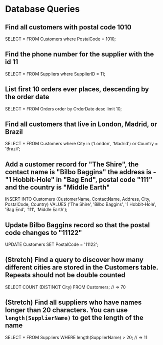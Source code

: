 # Database Queries

## Find all customers with postal code 1010

SELECT * FROM Customers where PostalCode = 1010;

## Find the phone number for the supplier with the id 11

SELECT * FROM Suppliers where SupplierID = 11;

## List first 10 orders ever places, descending by the order date

SELECT * FROM Orders order by OrderDate desc limit 10;

## Find all customers that live in London, Madrid, or Brazil

SELECT * FROM Customers where City in ('London', 'Madrid') or Country = 'Brazil';

## Add a customer record for "The Shire", the contact name is "Bilbo Baggins" the address is -"1 Hobbit-Hole" in "Bag End", postal code "111" and the country is "Middle Earth"

INSERT INTO Customers (CustomerName, ContactName, Address, City, PostalCode, Country) VALUES ('The Shire', 'Bilbo Baggins', '1 Hobbit-Hole', 'Bag End', '111', 'Middle Earth');

## Update Bilbo Baggins record so that the postal code changes to "11122"

UPDATE Customers SET PostalCode = '11122';

## (Stretch) Find a query to discover how many different cities are stored in the Customers table. Repeats should not be double counted

SELECT COUNT (DISTINCT City) FROM Customers; // => 70

## (Stretch) Find all suppliers who have names longer than 20 characters. You can use `length(SupplierName)` to get the length of the name

SELECT * FROM Suppliers WHERE length(SupplierName) > 20; // => 11